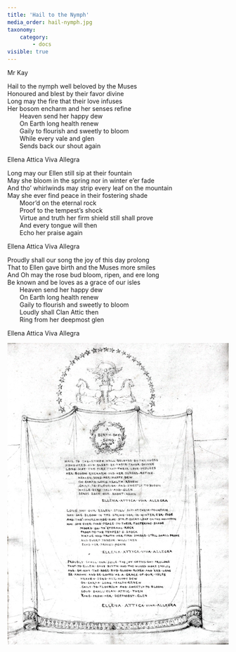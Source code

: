 ```yaml
---
title: 'Hail to the Nymph'
media_order: hail-nymph.jpg
taxonomy:
    category:
        - docs
visible: true
---
```


<div class="author">Mr Kay</div>

Hail to the nymph well beloved by the Muses  
Honoured and blest by their favor divine  
Long may the fire that their love infuses  
Her bosom encharm and her senses refine  
&emsp;&emsp;Heaven send her happy dew  
&emsp;&emsp;On Earth long health renew  
&emsp;&emsp;Gaily to flourish and sweetly to bloom  
&emsp;&emsp;While every vale and glen  
&emsp;&emsp;Sends back our shout again

Ellena Attica Viva Allegra

Long may our Ellen still sip at their fountain  
May she bloom in the spring nor in winter e’er fade  
And tho’ whirlwinds may strip every leaf on the mountain  
May she ever find peace in their fostering shade  
&emsp;&emsp;Moor’d on the eternal rock  
&emsp;&emsp;Proof to the tempest’s shock  
&emsp;&emsp;Virtue and truth her firm shield still shall prove  
&emsp;&emsp;And every tongue will then  
&emsp;&emsp;Echo her praise again

Ellena Attica Viva Allegra

Proudly shall our song the joy of this day prolong  
That to Ellen gave birth and the Muses more smiles  
And Oh may the rose bud bloom, ripen, and ere long  
Be known and be loves as a grace of our isles  
&emsp;&emsp;Heaven send her happy dew  
&emsp;&emsp;On Earth long health renew  
&emsp;&emsp;Gaily to flourish and sweetly to bloom  
&emsp;&emsp;Loudly shall Clan Attic then  
&emsp;&emsp;Ring from her deepmost glen

Ellena Attica Viva Allegra

![kay](hail-nymph.jpg)